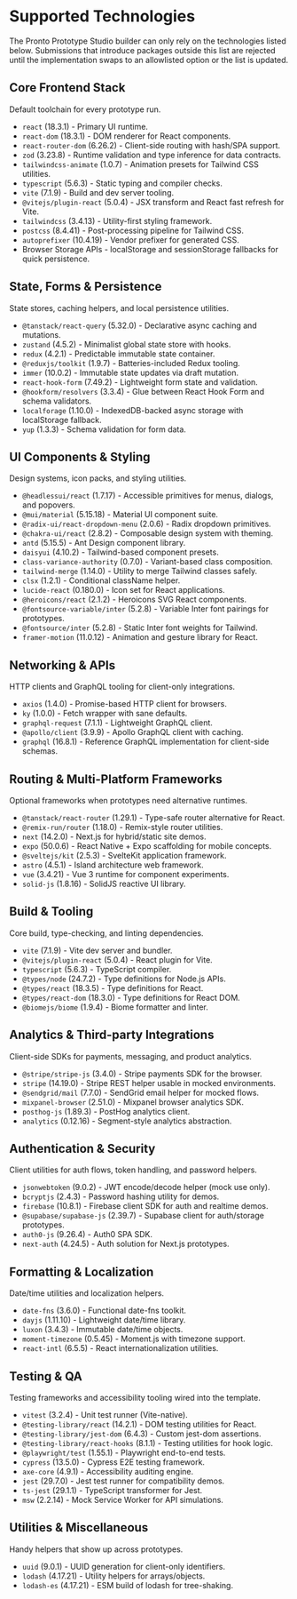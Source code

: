 # Supported Technologies

The Pronto Prototype Studio builder can only rely on the technologies listed below. Submissions that introduce packages outside this list are rejected until the implementation swaps to an allowlisted option or the list is updated.

## Core Frontend Stack

Default toolchain for every prototype run.

- `react` (18.3.1) - Primary UI runtime.
- `react-dom` (18.3.1) - DOM renderer for React components.
- `react-router-dom` (6.26.2) - Client-side routing with hash/SPA support.
- `zod` (3.23.8) - Runtime validation and type inference for data contracts.
- `tailwindcss-animate` (1.0.7) - Animation presets for Tailwind CSS utilities.
- `typescript` (5.6.3) - Static typing and compiler checks.
- `vite` (7.1.9) - Build and dev server tooling.
- `@vitejs/plugin-react` (5.0.4) - JSX transform and React fast refresh for Vite.
- `tailwindcss` (3.4.13) - Utility-first styling framework.
- `postcss` (8.4.41) - Post-processing pipeline for Tailwind CSS.
- `autoprefixer` (10.4.19) - Vendor prefixer for generated CSS.
- Browser Storage APIs - localStorage and sessionStorage fallbacks for quick persistence.

## State, Forms & Persistence

State stores, caching helpers, and local persistence utilities.

- `@tanstack/react-query` (5.32.0) - Declarative async caching and mutations.
- `zustand` (4.5.2) - Minimalist global state store with hooks.
- `redux` (4.2.1) - Predictable immutable state container.
- `@reduxjs/toolkit` (1.9.7) - Batteries-included Redux tooling.
- `immer` (10.0.2) - Immutable state updates via draft mutation.
- `react-hook-form` (7.49.2) - Lightweight form state and validation.
- `@hookform/resolvers` (3.3.4) - Glue between React Hook Form and schema validators.
- `localforage` (1.10.0) - IndexedDB-backed async storage with localStorage fallback.
- `yup` (1.3.3) - Schema validation for form data.

## UI Components & Styling

Design systems, icon packs, and styling utilities.

- `@headlessui/react` (1.7.17) - Accessible primitives for menus, dialogs, and popovers.
- `@mui/material` (5.15.18) - Material UI component suite.
- `@radix-ui/react-dropdown-menu` (2.0.6) - Radix dropdown primitives.
- `@chakra-ui/react` (2.8.2) - Composable design system with theming.
- `antd` (5.15.5) - Ant Design component library.
- `daisyui` (4.10.2) - Tailwind-based component presets.
- `class-variance-authority` (0.7.0) - Variant-based class composition.
- `tailwind-merge` (1.14.0) - Utility to merge Tailwind classes safely.
- `clsx` (1.2.1) - Conditional className helper.
- `lucide-react` (0.180.0) - Icon set for React applications.
- `@heroicons/react` (2.1.2) - Heroicons SVG React components.
- `@fontsource-variable/inter` (5.2.8) - Variable Inter font pairings for prototypes.
- `@fontsource/inter` (5.2.8) - Static Inter font weights for Tailwind.
- `framer-motion` (11.0.12) - Animation and gesture library for React.

## Networking & APIs

HTTP clients and GraphQL tooling for client-only integrations.

- `axios` (1.4.0) - Promise-based HTTP client for browsers.
- `ky` (1.0.0) - Fetch wrapper with sane defaults.
- `graphql-request` (7.1.1) - Lightweight GraphQL client.
- `@apollo/client` (3.9.9) - Apollo GraphQL client with caching.
- `graphql` (16.8.1) - Reference GraphQL implementation for client-side schemas.

## Routing & Multi-Platform Frameworks

Optional frameworks when prototypes need alternative runtimes.

- `@tanstack/react-router` (1.29.1) - Type-safe router alternative for React.
- `@remix-run/router` (1.18.0) - Remix-style router utilities.
- `next` (14.2.0) - Next.js for hybrid/static site demos.
- `expo` (50.0.6) - React Native + Expo scaffolding for mobile concepts.
- `@sveltejs/kit` (2.5.3) - SvelteKit application framework.
- `astro` (4.5.1) - Island architecture web framework.
- `vue` (3.4.21) - Vue 3 runtime for component experiments.
- `solid-js` (1.8.16) - SolidJS reactive UI library.

## Build & Tooling

Core build, type-checking, and linting dependencies.

- `vite` (7.1.9) - Vite dev server and bundler.
- `@vitejs/plugin-react` (5.0.4) - React plugin for Vite.
- `typescript` (5.6.3) - TypeScript compiler.
- `@types/node` (24.7.2) - Type definitions for Node.js APIs.
- `@types/react` (18.3.5) - Type definitions for React.
- `@types/react-dom` (18.3.0) - Type definitions for React DOM.
- `@biomejs/biome` (1.9.4) - Biome formatter and linter.

## Analytics & Third-party Integrations

Client-side SDKs for payments, messaging, and product analytics.

- `@stripe/stripe-js` (3.4.0) - Stripe payments SDK for the browser.
- `stripe` (14.19.0) - Stripe REST helper usable in mocked environments.
- `@sendgrid/mail` (7.7.0) - SendGrid email helper for mocked flows.
- `mixpanel-browser` (2.51.0) - Mixpanel browser analytics SDK.
- `posthog-js` (1.89.3) - PostHog analytics client.
- `analytics` (0.12.16) - Segment-style analytics abstraction.

## Authentication & Security

Client utilities for auth flows, token handling, and password helpers.

- `jsonwebtoken` (9.0.2) - JWT encode/decode helper (mock use only).
- `bcryptjs` (2.4.3) - Password hashing utility for demos.
- `firebase` (10.8.1) - Firebase client SDK for auth and realtime demos.
- `@supabase/supabase-js` (2.39.7) - Supabase client for auth/storage prototypes.
- `auth0-js` (9.26.4) - Auth0 SPA SDK.
- `next-auth` (4.24.5) - Auth solution for Next.js prototypes.

## Formatting & Localization

Date/time utilities and localization helpers.

- `date-fns` (3.6.0) - Functional date-fns toolkit.
- `dayjs` (1.11.10) - Lightweight date/time library.
- `luxon` (3.4.3) - Immutable date/time objects.
- `moment-timezone` (0.5.45) - Moment.js with timezone support.
- `react-intl` (6.5.5) - React internationalization utilities.

## Testing & QA

Testing frameworks and accessibility tooling wired into the template.

- `vitest` (3.2.4) - Unit test runner (Vite-native).
- `@testing-library/react` (14.2.1) - DOM testing utilities for React.
- `@testing-library/jest-dom` (6.4.3) - Custom jest-dom assertions.
- `@testing-library/react-hooks` (8.1.1) - Testing utilities for hook logic.
- `@playwright/test` (1.55.1) - Playwright end-to-end tests.
- `cypress` (13.5.0) - Cypress E2E testing framework.
- `axe-core` (4.9.1) - Accessibility auditing engine.
- `jest` (29.7.0) - Jest test runner for compatibility demos.
- `ts-jest` (29.1.1) - TypeScript transformer for Jest.
- `msw` (2.2.14) - Mock Service Worker for API simulations.

## Utilities & Miscellaneous

Handy helpers that show up across prototypes.

- `uuid` (9.0.1) - UUID generation for client-only identifiers.
- `lodash` (4.17.21) - Utility helpers for arrays/objects.
- `lodash-es` (4.17.21) - ESM build of lodash for tree-shaking.
